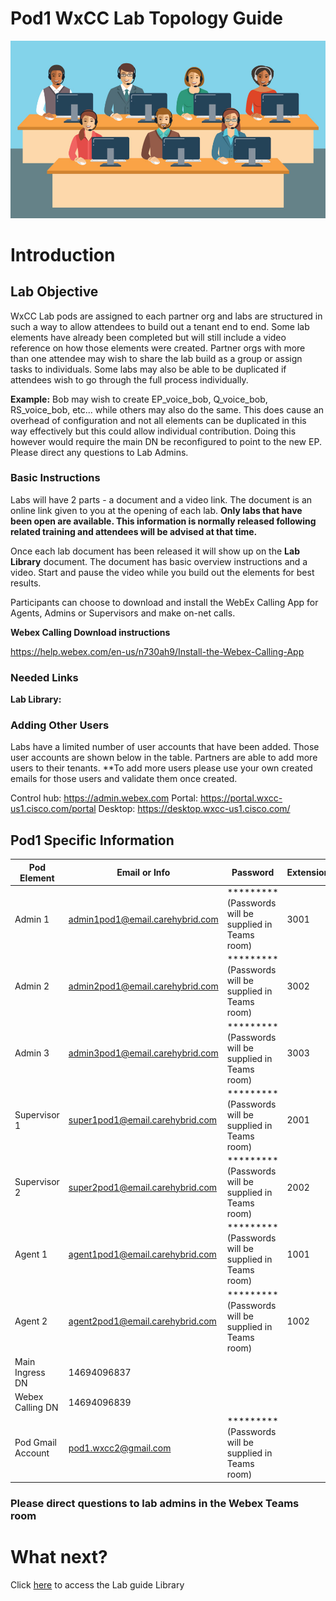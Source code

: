 # Pod1 WxCC Lab Topology Guide 

![description](/images/webexcclab.jpg)



# Introduction

## Lab Objective

WxCC Lab pods are assigned to each partner org and labs are structured in such a way to allow attendees to build out a tenant end to end.  Some lab elements have already been completed but will still include a video reference on how those elements were created.  Partner orgs with more than one attendee may wish to share the lab build as a group or assign tasks to individuals.  Some labs may also be able to be duplicated if attendees wish to go through the full process individually.

**Example:**
Bob may wish to create EP_voice_bob, Q_voice_bob, RS_voice_bob, etc... while others may also do the same.  This does cause an overhead of configuration and not all elements can be duplicated in this way effectively but this could allow individual contribution.  Doing this however would require the main DN be reconfigured to point to the new EP. Please direct any questions to Lab Admins.

### Basic Instructions

Labs will have 2 parts - a document and a video link.  The document is an online link given to you at the opening of each lab.  **Only labs that have been open are available.  This information is normally released following related training and attendees will be advised at that time.**

Once each lab document has been released it will show up on the **Lab Library** document.  The document has basic overview instructions and a video.  Start and pause the video while you build out the elements for best results.

Participants can choose to download and install the WebEx Calling App for Agents, Admins or Supervisors and make on-net calls.

**Webex Calling Download instructions**

https://help.webex.com/en-us/n730ah9/Install-the-Webex-Calling-App

### Needed Links 
**Lab Library:**  

### Adding Other Users
Labs have a limited number of user accounts that have been added.  Those user accounts are shown below in the table.  Partners are able to add more users to their tenants.
**To add more users please use your own created emails for those users and validate them once created.
 

Control hub: https://admin.webex.com
Portal: https://portal.wxcc-us1.cisco.com/portal
Desktop: https://desktop.wxcc-us1.cisco.com/

## Pod1 Specific Information

| Pod Element        | Email or Info                   | Password  | Extension |
|--------------------|---------------------------------|-----------|-----------|
| Admin 1            | admin1pod1@email.carehybrid.com | ********* (Passwords will be supplied in Teams room) | 3001      |
| Admin 2            | admin2pod1@email.carehybrid.com | ********* (Passwords will be supplied in Teams room) | 3002      |
| Admin 3            | admin3pod1@email.carehybrid.com | ********* (Passwords will be supplied in Teams room) | 3003      |
| Supervisor 1       | super1pod1@email.carehybrid.com | ********* (Passwords will be supplied in Teams room) | 2001      |
| Supervisor 2       | super2pod1@email.carehybrid.com | ********* (Passwords will be supplied in Teams room) | 2002      |
| Agent 1            | agent1pod1@email.carehybrid.com | ********* (Passwords will be supplied in Teams room) | 1001      |
| Agent 2            | agent2pod1@email.carehybrid.com | ********* (Passwords will be supplied in Teams room) | 1002      |
| Main Ingress DN | 14694096837                     |           |           |
| Webex Calling DN | 14694096839                     |           |           |
| Pod Gmail Account  | pod1.wxcc2@gmail.com            | ********* (Passwords will be supplied in Teams room) |           |

### Please direct questions to lab admins in the Webex Teams room

# What next?
Click [here](../LabLibrary) to access the Lab guide Library

